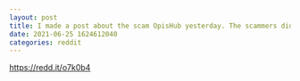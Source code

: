 ```yaml
--- 
layout: post 
title: I made a post about the scam OpisHub yesterday. The scammers didn't like that and bought downvotes to make my post invisible. So this is an even more detailed post about them. 
date: 2021-06-25 1624612040 
categories: reddit 
--- 
```

https://redd.it/o7k0b4